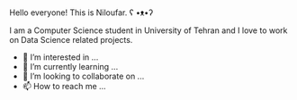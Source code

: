 Hello everyone! This is Niloufar. ʕ •ᴥ•ʔ 

I am a Computer Science student in University of Tehran and I love to work on Data Science related projects.


- 👀 I’m interested in ...
- 🌱 I’m currently learning ...
- 💞️ I’m looking to collaborate on ...
- 📫 How to reach me ...

<!---
nilix-ba/nilix-ba is a ✨ special ✨ repository because its `README.md` (this file) appears on your GitHub profile.
You can click the Preview link to take a look at your changes.
--->
